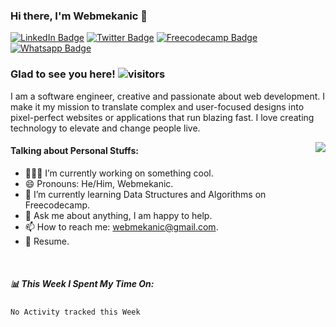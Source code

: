 ### Hi there, I'm Webmekanic 👋
<!-- Social Media -->
 [![LinkedIn Badge](https://img.shields.io/badge/LinkedIn-informational?style=flat&logo=linkedin&logoColor=white&color=0D76A8)](https://www.linkedin.com/in/david-aniebo-85736820a/) [![Twitter Badge](https://img.shields.io/badge/Twitter-informational?style=flat&logo=twitter&logoColor=white&color=1CA2F1)](https://twitter.com/webmekanic)  [![Freecodecamp Badge](https://img.shields.io/badge/Freecodecamp-informational?style=flat&logo=freecodecamp&logoColor=white&color=27273D)](https://www.freecodecamp.org/davidaniebo)   [![Whatsapp Badge](https://img.shields.io/badge/Whatsapp-informational?style=flat&logo=Whatsapp&logoColor=white&color=25D366)](https://www.linkedin.com/in/david-aniebo-85736820a/)

### Glad to see you here!  ![visitors](https://visitor-badge.glitch.me/badge?page_id=Webmekanic)

I am a software engineer, creative and passionate about web development. I make it my mission to translate complex and user-focused designs into pixel-perfect websites or applications that run blazing fast. I love creating technology to elevate and change people live.

<img align="right" src="https://i.ibb.co/Fzvgkx3/vector-illustration-man-working-front-260nw-485667631.jpg">  

#### Talking about Personal Stuffs:  
- 👨🏻‍💻 I’m currently working on something cool.
- 😄 Pronouns: He/Him, Webmekanic.
- 🚀 I’m currently learning Data Structures and Algorithms on Freecodecamp.
- 💬 Ask me about anything, I am happy to help.
- 📫 How to reach me:  [webmekanic@gmail.com](mailto:webmekanic@gmail.com).
- 📝 Resume.

<br clear="right"/>

 ##### 📊 This Week I Spent My Time On: 
  <!--START_SECTION:waka-->
```text
No Activity tracked this Week
```
<!--END_SECTION:waka-->
 
 

<!--  
<table>
  <tr>
    <td valign="top"><img height="180em" src="https://github-readme-stats.vercel.app/api?username=Webmekanic&show_icons=true&hide_border=true&&count_private=true&include_all_commits=true"/></td>
    <td valign="top"> <td valign="top"><img height="180em" src="https://github-readme-stats.vercel.app/api/top-langs/?username=webmekanic&langs_count=6&layout=compact&theme=tokyonight&hide_border=true&hide=HTML&custom_title=Top%20Languages"/></td></td>
  </tr>
</table> -->






<!-- <img height="180em" src="https://github-readme-stats.vercel.app/api?username=Webmekanic&show_icons=true&hide_border=true&&count_private=true&include_all_commits=true" /> -->





